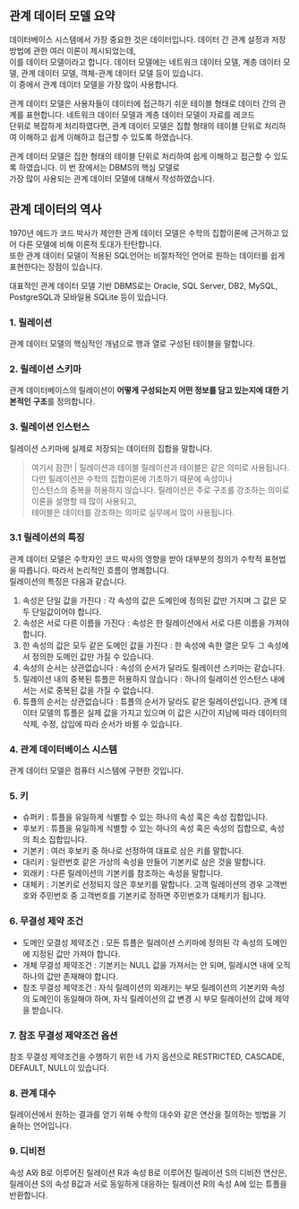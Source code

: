 ## 관계 데이터 모델 요약
데이터베이스 시스템에서 가장 중요한 것은 데이터입니다. 데이터 간 관계 설정과 저장 방법에 관한 여러 이론이 제시되었는데,  
이를 데이터 모델이라고 합니다. 데이터 모델에는 네트워크 데이터 모델, 계층 데이터 모델, 관계 데이터 모델, 객체-관계 데이터 모델 등이 있습니다.  
이 중에서 관계 데이터 모델을 가장 많이 사용합니다.

관계 데이터 모델은 사용자들이 데이터에 접근하기 쉬운 테이블 형태로 데이터 간의 관계를 표현합니다. 네트워크 데이터 모델과 계층 데이터 모델이 자료를 레코드  
단위로 복잡하게 처리하였다면, 관계 데이터 모델은 집합 형태의 테이블 단위로 처리하여 이해하고 쉽게 이해하고 접근할 수 있도록 하였습니다.

관계 데이터 모델은 집한 형태의 테이블 단위로 처리하여 쉽게 이해하고 접근할 수 있도록 하였습니다. 이 번 장에서는 DBMS의 핵심 모델로  
가장 많이 사용되는 관계 데이터 모델에 대해서 작성하였습니다.

## 관계 데이터의 역사
1970년 에드가 코드 박사가 제안한 관계 데이터 모델은 수학의 집합이론에 근거하고 있어 다른 모델에 비해 이론적 토대가 탄탄합니다.  
또한 관계 데이터 모델이 적용된 SQL언어는 비절차적인 언어로 원하는 데이터를 쉽게 표현한다는 장점이 있습니다.

대표적인 관계 데이터 모델 기반 DBMS로는 Oracle, SQL Server, DB2, MySQL, PostgreSQL과 모바일용 SQLite 등이 있습니다.

### 1. 릴레이션
관계 데이터 모델의 핵심적인 개념으로 행과 열로 구성된 테이블을 말합니다.

### 2. 릴레이션 스키마
관계 데이터베이스의 릴레이션이 **어떻게 구성되는지 어떤 정보를 담고 있는지에 대한 기본적인 구조**를 정의합니다.

### 3. 릴레이션 인스턴스
릴레이션 스키마에 실제로 저장되는 데이터의 집합을 말합니다.

> 여기서 잠깐! | 릴레이션과 테이블
> 릴레이션과 테이블은 같은 의미로 사용됩니다. 다만 릴레이션은 수학의 집합이론에 기초하기 때문에 속성이나  
> 인스턴스의 중복을 허용하지 않습니다. 릴레이션은 주로 구조를 강조하는 의미로 이론을 설명할 때 많이 사용되고,  
> 테이블은 데이터를 강조하는 의미로 실무에서 많이 사용됩니다.

### 3.1 릴레이션의 특징
관계 데이터 모델은 수학자인 코드 박사의 영향을 받아 대부분의 정의가 수학적 표현법을 따릅니다. 따라서 논리적인 흐름이 명쾌합니다.  
릴레이션의 특징은 다음과 같습니다.

1. 속성은 단일 값을 가진다 : 각 속성의 값은 도메인에 정의된 값만 가지며 그 값은 모두 단일값이어야 합니다. 
2. 속성은 서로 다른 이름을 가진다 : 속성은 한 릴레이션에서 서로 다른 이름을 가져야 합니다.
3. 한 속성의 값은 모두 같은 도메인 값을 가진다 : 한 속성에 속한 열은 모두 그 속성에서 정의한 도메인 값만 가질 수 있습니다.
4. 속성의 순서는 상관없습니다 : 속성의 순서가 달라도 릴레이션 스키마는 같습니다.
5. 릴레이션 내의 중복된 튜플은 허용하지 않습니다 : 하나의 릴레이션 인스턴스 내에서는 서로 중복된 값을 가질 수 없습니다.
6. 튜플의 순서는 상관없습니다 : 튜플의 순서가 달라도 같은 릴레이션입니다. 관계 데이터 모델의 튜플은 실제 값을 가지고 있으며 이 값은 시간이 지남에 따라 데이터의 삭제, 수정, 삽입에 따라 순서가 바뀔 수 있습니다.

### 4. 관계 데이터베이스 시스템
관계 데이터 모델은 컴퓨터 시스템에 구현한 것입니다.

### 5. 키
- 슈퍼키 : 튜플을 유일하게 식별할 수 있는 하나의 속성 혹은 속성 집합입니다.
- 후보키 : 튜플을 유일하게 식별할 수 있는 하나의 속성 혹은 속성의 집합으로, 속성의 최소 집합입니다.
- 기본키 : 여러 후보키 중 하나로 선정하여 대표로 삼은 키를 말합니다.
- 대리키 : 일련번호 같은 가상의 속성을 만들어 기본키로 삼은 것을 말합니다.
- 외래키 : 다른 릴레이션의 기본키를 참조하는 속성을 말합니다.
- 대체키 : 기본키로 선정되지 않은 후보키를 말합니다. 고객 릴레이션의 경우 고객번호와 주민번호 중 고객번호를 기본키로 정하면 주민번호가 대체키가 됩니다.

### 6. 무결성 제약 조건
- 도메인 모결성 제약조건 : 모든 튜플은 릴레이션 스키마에 정의된 각 속성의 도메인에 지정된 값만 가져야 합니다.
- 개체 무결성 제약조건 : 기본키는 NULL 값을 가져서는 안 되며, 릴레시연 내에 오직 하나의 값만 존재해야 합니다.
- 참조 무결성 제약조건 : 자식 릴레이션의 외래키는 부모 릴레이션의 기본키와 속성의 도메인이 동일해야 하며, 자식 릴레이션의 값 변경 시 부모 릴레이션의 값에 제약을 받습니다.

### 7. 참조 무결성 제약조건 옵션
참조 무결성 제약조건을 수행하기 위한 네 가지 옵션으로 RESTRICTED, CASCADE, DEFAULT, NULL이 있습니다.

### 8. 관계 대수
릴레이션에서 원하는 결과를 얻기 위해 수학의 대수와 같은 연산을 질의하는 방법을 기술하는 언어입니다.

### 9. 디비전
속성 A와 B로 이루어진 릴레이션 R과 속성 B로 이루어진 릴레이션 S의 디비전 연산은, 릴레이션 S의 속성 B값과 서로 동일하게 대응하는 릴레이션 R의 속성 A에 있는 튜플을 반환합니다.